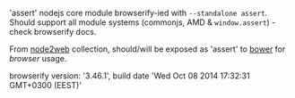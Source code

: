 'assert' nodejs core module browserify-ied with `--standalone assert`. Should support all module systems (commonjs, AMD & `window.assert`) - check browserify docs.

From [node2web](http://github.com/anodynos/node2web) collection,
should/will be exposed as 'assert' to [bower](http://bower.io) for *browser* usage.

browserify version: '3.46.1', build date 'Wed Oct 08 2014 17:32:31 GMT+0300 (EEST)'